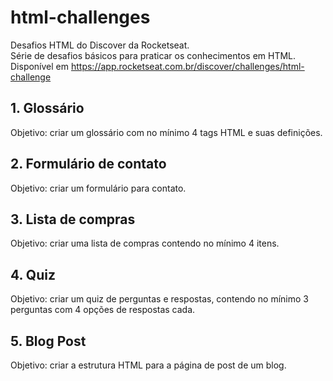 # html-challenges

Desafios HTML do Discover da Rocketseat. <br>
Série de desafios básicos para praticar os conhecimentos em HTML. <br>
Disponível em https://app.rocketseat.com.br/discover/challenges/html-challenge

## 1. Glossário
Objetivo: criar um glossário com no mínimo 4 tags HTML e suas definições.

## 2. Formulário de contato
Objetivo: criar um formulário para contato.

## 3. Lista de compras
Objetivo: criar uma lista de compras contendo no mínimo 4 itens.

## 4. Quiz
Objetivo: criar um quiz de perguntas e respostas, contendo no mínimo 3 perguntas com 4 opções de respostas cada.

## 5. Blog Post
Objetivo: criar a estrutura HTML para a página de post de um blog.
